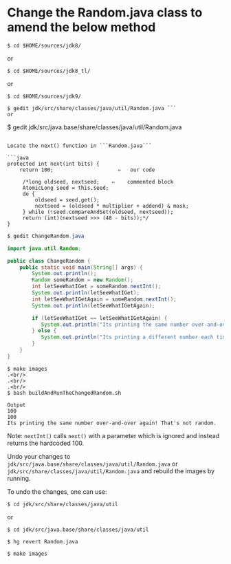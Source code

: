 # Change the Random.java class to amend the below method

```
$ cd $HOME/sources/jdk8/
```
or
```
$ cd $HOME/sources/jdk8_tl/
```
or
```
$ cd $HOME/sources/jdk9/
```
```
$ gedit jdk/src/share/classes/java/util/Random.java ```
or
```
$ gedit jdk/src/java.base/share/classes/java/util/Random.java 
```

Locate the next() function in ```Random.java```

```java
protected int next(int bits) {
	return 100;                     ⇐   our code

     /*long oldseed, nextseed;    ⇐    commented block
     AtomicLong seed = this.seed;
     do {
         oldseed = seed.get();
         nextseed = (oldseed * multiplier + addend) & mask;
     } while (!seed.compareAndSet(oldseed, nextseed));
     return (int)(nextseed >>> (48 - bits));*/
}
```

```java
$ gedit ChangeRandom.java 

import java.util.Random;

public class ChangeRandom {
	public static void main(String[] args) {
		System.out.println();
		Random someRandom = new Random();
		int letSeeWhatIGet = someRandom.nextInt();
		System.out.println(letSeeWhatIGet);
		int letSeeWhatIGetAgain = someRandom.nextInt();
		System.out.println(letSeeWhatIGetAgain);

		if (letSeeWhatIGet == letSeeWhatIGetAgain) {
		   System.out.println("Its printing the same number over-and-over again! That's not random.");
		} else {
		   System.out.println("Its printing a different number each time! Now that is random.");
		}
	}
}
```

```
$ make images
.<br/>
.<br/>
.<br/>
$ bash buildAndRunTheChangedRandom.sh

Output
100
100
Its printing the same number over-and-over again! That's not random.
```

Note: ```nextInt()``` calls ```next()``` with a parameter which is ignored and instead returns the hardcoded 100.

Undo your changes to ```jdk/src/java.base/share/classes/java/util/Random.java``` or ```jdk/src/share/classes/java/util/Random.java``` and rebuild the images by running.

To undo the changes, one can use:
```
$ cd jdk/src/share/classes/java/util
```

or
```
$ cd jdk/src/java.base/share/classes/java/util

$ hg revert Random.java

$ make images
```